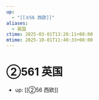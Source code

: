```yaml
---
up:
  - "[[②56 西欧]]"
aliases:
  - 英国
ctime: 2025-03-01T13:20:11+08:00
mtime: 2025-10-01T11:40:33+08:00
---
```


# ②561 英国

- up: [[②56 西欧]]
